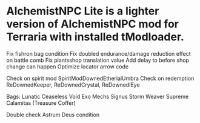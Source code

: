 
# AlchemistNPC Lite is a lighter version of AlchemistNPC mod for Terraria with installed tModloader.

Fix fishron bag condition
Fix doubled endurance/damage reduction effect on battle comb
Fix plantsshop translation value
Add delay to before shop change can happen
Optimize locator arrow code


Check on spirit mod SpiritModDownedEtherialUmbra
Check on redemption ReDownedKeeper, ReDownedCrystal, ReDownedIEye

Bags:
Lunatic
Ceaseless Void
Exo Mechs
Signus
Storm Weaver
Supreme Calamitas (Treasure Coffer)

Double check Astrum Deus condition